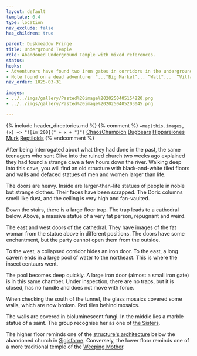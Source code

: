 ```yaml
---
layout: default
template: 0.4
type: location
nav_exclude: false
has_children: true

parent: Duskmeadow Fringe
title: Underground Temple
role: Abandoned Underground Temple with mixed references.
status: 
hooks:
- Adventurers have found two iron gates in corridors in the underground cathedral, which they found by the river floods, southeast of Sigisfarne. One does not open, and a collapsed corridor blocks the other one.
- Note found on a dead adventurer "..."Big Market”... “Wall"...  “Village”..."
nav_order: 1025-03-31

images:
- ../../imgs/gallery/Pasted%20image%2020250405154220.png
- ../../imgs/gallery/Pasted%20image%2020250405203045.png

---
```


{% include header_directories.md %}
{% comment %}
`=map(this.images, (x) => "![im|200](" + x + ")")`
[ChaosChampion](ChaosChampion.md)
[Bugbears](Bugbears.md)
[Hippareiones](Hippareiones.md)
[Murk](Murk.md)
[Reptiloids](Reptiloids.md)
{% endcomment %}

After being interrogated about what they had done in the past, the same teenagers who sent Clive into the ruined church two weeks ago explained they had found a strange cave a few hours down the river.
Walking deep into this cave, you will find an old structure with black-and-white tiled floors and walls and defaced statues of men and women larger than life.

The doors are heavy.
Inside are larger-than-life statues of people in noble but strange clothes.
Their faces have been scrapped.
The Doric columns smell like dust, and the ceiling is very high and fan-vaulted.

Down the stairs, there is a large floor trap.
The trap leads to a cathedral below.
Above, a massive statue of a very fat person, repugnant and weird.

The east and west doors of the cathedral.
They have images of the fat woman from the statue above in different positions.
The doors have some enchantment, but the party cannot open them from the outside.

To the west, a collapsed corridor hides an iron door.
To the east, a long cavern ends in a large pool of water to the northeast.
This is where the insect centaurs went.

The pool becomes deep quickly.
A large iron door (almost a small iron gate) is in this same chamber.
Under inspection, there are no traps, but it is closed, has no handle and does not move with force. 

When checking the south of the tunnel, the glass mosaics covered some walls, which are now broken.
Red tiles behind mosaics.

The walls are covered in bioluminescent fungi.
In the middle lies a marble statue of a saint.
The group recognise her as one of [the Sisters](../weepingMother/theSisters.md).

The higher floor reminds one of the [structure's architecture](../../gazetteer/Warden-Stone.md) below the abandoned church in [Sigisfarne](../Sigisfarne/index.md).
Conversely, the lower floor reminds one of a more traditional temple of the [Weeping Mother](../weepingMother/index.md).
